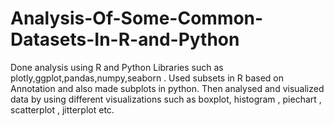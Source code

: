 # Analysis-Of-Some-Common-Datasets-In-R-and-Python
Done analysis using R and Python Libraries such as plotly,ggplot,pandas,numpy,seaborn .
Used subsets in R based on Annotation and also made subplots in python.
Then analysed and visualized data by using different visualizations such as boxplot, histogram , piechart , scatterplot , jitterplot etc.

